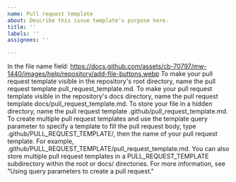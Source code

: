 ```yaml
---
name: Pull request template
about: Describe this issue template's purpose here.
title: ''
labels: ''
assignees: ''

---
```


In the file name field:
https://docs.github.com/assets/cb-70797/mw-1440/images/help/repository/add-file-buttons.webp
To make your pull request template visible in the repository's root directory, name the pull request template pull_request_template.md.
To make your pull request template visible in the repository's docs directory, name the pull request template docs/pull_request_template.md.
To store your file in a hidden directory, name the pull request template .github/pull_request_template.md.
To create multiple pull request templates and use the template query parameter to specify a template to fill the pull request body, type .github/PULL_REQUEST_TEMPLATE/, then the name of your pull request template. For example, .github/PULL_REQUEST_TEMPLATE/pull_request_template.md. You can also store multiple pull request templates in a PULL_REQUEST_TEMPLATE subdirectory within the root or docs/ directories. For more information, see "Using query parameters to create a pull request."
